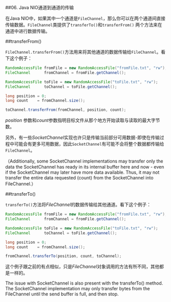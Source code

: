 
##06. Java NIO通道到通道的传输

在Java NIO中，如果其中一个通道是`FileChannel`，那么你可以在两个通道间直接传输数据。`FileChannel`类提供了`transferTo()`和`transferFrom()` 两个方法来在通道中进行数据传输。

##transferFrom()

`FileChannel.transferFrom()`方法用来将其他通道的数据传输给`FileChannel`。看下这个例子：

```Java
RandomAccessFile fromFile = new RandomAccessFile("fromFile.txt", "rw");
FileChannel      fromChannel = fromFile.getChannel();

RandomAccessFile toFile = new RandomAccessFile("toFile.txt", "rw");
FileChannel      toChannel = toFile.getChannel();

long position = 0;
long count    = fromChannel.size();

toChannel.transferFrom(fromChannel, position, count);
```

*position* 参数和*count*参数指明目标文件从那个地方开始读取与读取的最大字节数。

另外，有一些*SocketChannel*实现也许只是传输当前部分可用数据-即使在传输过程中可能会有更多可用数据，因此`SocketChannel`有可能不会将整个数据都传输给`FileChannel`。

（Additionally, some SocketChannel implementations may transfer only the data the SocketChannel has ready in its internal buffer here and now - even if the SocketChannel may later have more data available. Thus, it may not transfer the entire data requested (count) from the SocketChannel into FileChannel.）

##transferTo()

`transferTo()`方法将*FileChannel*的数据传输给其他通道。看下这个例子：

```Java
RandomAccessFile fromFile = new RandomAccessFile("fromFile.txt", "rw");
FileChannel      fromChannel = fromFile.getChannel();

RandomAccessFile toFile = new RandomAccessFile("toFile.txt", "rw");
FileChannel      toChannel = toFile.getChannel();

long position = 0;
long count    = fromChannel.size();

fromChannel.transferTo(position, count, toChannel);
```

这个例子跟之前的有点相似，只是*FileChannel*对象调用的方法有所不同，其他都是一样的。

The issue with SocketChannel is also present with the transferTo() method. The SocketChannel implementation may only transfer bytes from the FileChannel until the send buffer is full, and then stop.